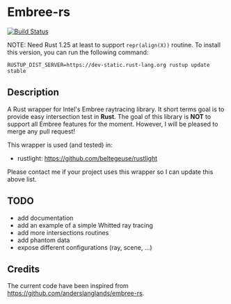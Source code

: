# Embree-rs

[![Build Status](https://travis-ci.org/beltegeuse/embree-rs.svg?branch=master)](https://travis-ci.org/beltegeuse/embree-rs)

NOTE: Need Rust 1.25 at least to support ```repr(align(X))``` routine. To install this version, you can run the following command:

```RUSTUP_DIST_SERVER=https://dev-static.rust-lang.org rustup update stable```

## Description

A Rust wrapper for Intel's Embree raytracing library. It short terms goal is to provide easy intersection test in **Rust**. The goal of this library is **NOT** to support all Embree features for the moment. However, I will be pleased to merge any pull request!

This wrapper is used (and tested) in:

- rustlight: https://github.com/beltegeuse/rustlight

Please contact me if your project uses this wrapper so I can update this above list.

## TODO

- add documentation
- add an example of a simple Whitted ray tracing 
- add more intersections routines
- add phantom data
- expose different configurations (ray, scene, ...)

## Credits

The current code have been inspired from https://github.com/anderslanglands/embree-rs.
